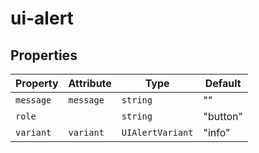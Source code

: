 # ui-alert

## Properties

| Property  | Attribute | Type             | Default  |
|-----------|-----------|------------------|----------|
| `message` | `message` | `string`         | ""       |
| `role`    |           | `string`         | "button" |
| `variant` | `variant` | `UIAlertVariant` | "info"   |
